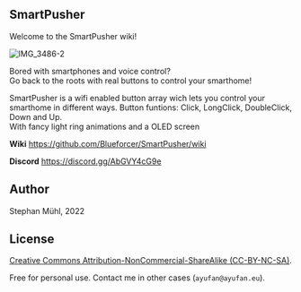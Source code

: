 ## SmartPusher

Welcome to the SmartPusher wiki!
  
![IMG_3486-2](https://user-images.githubusercontent.com/31169771/188873870-f90f919c-b7dd-423f-8c04-c9f61583a24c.jpg)

Bored with smartphones and voice control?  
Go back to the roots with real buttons to control your smarthome!  
  
SmartPusher is a wifi enabled button array wich lets you control your smarthome in different ways. Button funtions: Click, LongClick, DoubleClick, Down and Up.  
With fancy light ring animations and a OLED screen  
  
**Wiki**
https://github.com/Blueforcer/SmartPusher/wiki
    
**Discord**
https://discord.gg/AbGVY4cG9e  


## Author

Stephan Mühl, 2022

## License

[Creative Commons Attribution-NonCommercial-ShareAlike (CC-BY-NC-SA)](http://creativecommons.org/licenses/by-nc-sa/4.0/).

Free for personal use. Contact me in other cases (`ayufan@ayufan.eu`).
